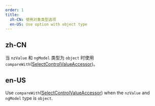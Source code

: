 ```yaml
---
order: 1
title:
  zh-CN: 使用对象类型选项
  en-US: Use option with object type
---
```


## zh-CN

当 `nzValue` 和 `ngModel` 类型为 `object` 时使用 `compareWith`([SelectControlValueAccessor](https://angular.dev/api/forms/SelectControlValueAccessor))。

## en-US

Use `compareWith`([SelectControlValueAccessor](https://angular.dev/api/forms/SelectControlValueAccessor)) when the `nzValue` and `ngModel` type is `object`.
